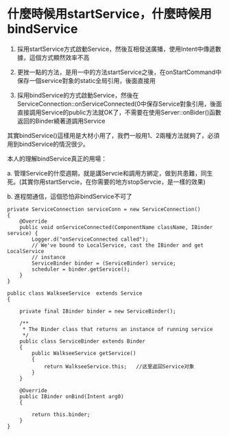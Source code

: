 # 什麼時候用startService，什麼時候用bindService



1. 採用startService方式啟動Service，然後互相發送廣播，使用Intent中傳遞數據，這個方式顯然效率不高

2. 更挫一點的方法，是用一中的方法startService之後，在onStartCommand中保存一個service對象的static全局引用，後面直接用

3. 採用bindService的方式啟動Service，然後在ServiceConnection::onServiceConnected(0中保存Service對象引用，後面直接調用Service的public方法就OK了，不需要在使用Server::onBider()函數返回的Binder繞著道調用Service


其實bindService()這樣用是大材小用了，我們一般用1、2兩種方法就夠了，必須用到bindService的情況很少。

本人的理解bindService真正的用場：

   a. 管理Service的什麼週期，就是講Servcie和調用方綁定，做到共患難，同生死。(其實你用startServcie，在你需要的地方stopServcie，是一樣的效果)

   b. 進程間通信，這個恐怕非bindService不可了




```
private ServiceConnection serviceConn = new ServiceConnection()
{
    @Override
    public void onServiceConnected(ComponentName className, IBinder service) {
        Logger.d("onServiceConnected called");
        // We've bound to LocalService, cast the IBinder and get LocalService
        // instance
        ServiceBinder binder = (ServiceBinder) service;
        scheduler = binder.getService();
    }
}

```

```
public class WalkseeService  extends Service
{

    private final IBinder binder = new ServiceBinder();

    /**
     * The Binder class that returns an instance of running service
     */
    public class ServiceBinder extends Binder
    {
        public WalkseeService getService()
        {
            return WalkseeService.this;   //这里返回Service对象
        }
    }

    @Override
    public IBinder onBind(Intent arg0)
    {

        return this.binder;
    }
}

```
